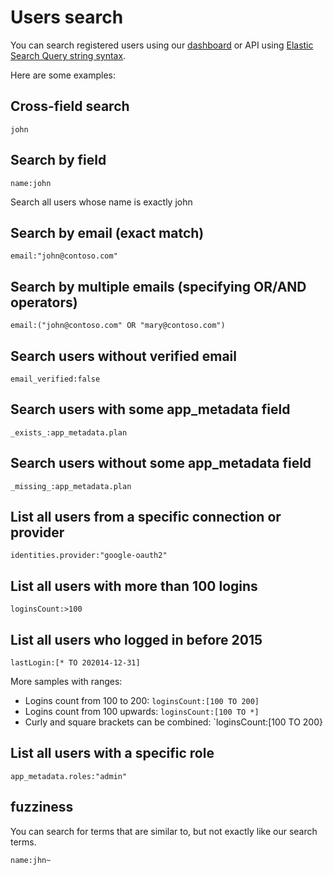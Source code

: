 # Users search

You can search registered users using our [dashboard](https://manage.auth0.com/#/users) or API using [Elastic Search Query string syntax](http://www.elastic.co/guide/en/elasticsearch/reference/1.x/query-dsl-query-string-query.html#query-string-syntax).

Here are some examples:

## Cross-field search

```
john
```

## Search by field

```
name:john
```

Search all users whose name is exactly john

## Search by email (exact match)

```
email:"john@contoso.com"
```

## Search by multiple emails (specifying OR/AND operators)

```
email:("john@contoso.com" OR "mary@contoso.com")
```

## Search users without verified email

```
email_verified:false
```

## Search users with some app_metadata field

```
_exists_:app_metadata.plan
```

## Search users without some app_metadata field

```
_missing_:app_metadata.plan
```

## List all users from a specific connection or provider


```
identities.provider:"google-oauth2"
```

## List all users with more than 100 logins

```
loginsCount:>100
```

## List all users who logged in before 2015

```
lastLogin:[* TO 202014-12-31]
```

More samples with ranges:

* Logins count from 100 to 200: `loginsCount:[100 TO 200]`
* Logins count from 100 upwards: `loginsCount:[100 TO *]`
* Curly and square brackets can be combined: `loginsCount:[100 TO 200}

## List all users with a specific role

```
app_metadata.roles:"admin"
```

## fuzziness
You can search for terms that are similar to, but not exactly like our search terms.

```
name:jhn~
```
